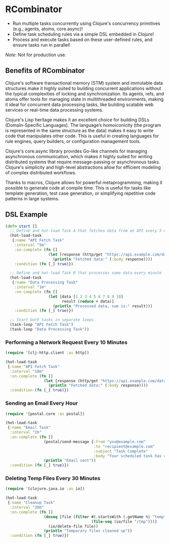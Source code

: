 # RCombinator

* Run multiple tasks concurrently using Clojure's concurrency primitives (e.g., agents, atoms, core.async)! 
* Define task scheduling rules via a simple DSL embedded in Clojure! 
* Process and execute tasks based on these user-defined rules, and ensure tasks run in parallel!

*Note*: Not for production use.

## Benefits of RCombinator
Clojure's software transactional memory (STM) system and immutable data structures make it highly suited to building concurrent applications without the typical complexities of locking and synchronization. Its agents, refs, and atoms offer tools for managing state in multithreaded environments, making it ideal for concurrent data processing tasks, like building scalable web services or real-time data processing systems.

Clojure's Lisp heritage makes it an excellent choice for building DSLs (Domain-Specific Languages). The language’s homoiconicity (the program is represented in the same structure as the data) makes it easy to write code that manipulates other code. This is useful in creating languages for rule engines, query builders, or configuration management tools.

Clojure's core.async library provides Go-like channels for managing asynchronous communication, which makes it highly suited for writing distributed systems that require message-passing or asynchronous tasks. Clojure's simplicity and high-level abstractions allow for efficient modeling of complex distributed workflows.

Thanks to macros, Clojure allows for powerful metaprogramming, making it possible to generate code at compile time. This is useful for tasks like template generation, test case generation, or simplifying repetitive code patterns in large systems.

## DSL Example
```clojure
(defn start []
  ;; Define and hot-load Task A that fetches data from an API every 5 minutes
  (hot-load-task
   {:name "API Fetch Task"
    :interval "5m"
    :on-complete (fn []
                   (let [response (http/get "https://api.example.com/data")]
                     (println "Fetched data:" (:body response))))
    :condition (fn [_] true)})

  ;; Define and hot-load Task B that processes some data every minute
  (hot-load-task
   {:name "Data Processing Task"
    :interval "1m"
    :on-complete (fn []
                   (let [data [1 2 3 4 5 6 7 8 9 10]
                         result (reduce + data)]
                     (println "Processed data, sum is:" result)))
    :condition (fn [_] true)})

  ;; Start both tasks in separate loops
  (task-loop "API Fetch Task")
  (task-loop "Data Processing Task"))

```

### Performing a Network Request Every 10 Minutes

```clojure
(require '[clj-http.client :as http])

(hot-load-task
 {:name "API Fetch Task"
  :interval "10m"
  :on-complete (fn []
                 (let [response (http/get "https://api.example.com/data")]
                   (println "Fetched data:" (:body response))))
  :condition (fn [_] true)})
```

### Sending an Email Every Hour
```clojure
(require '[postal.core :as postal])

(hot-load-task
 {:name "Email Task"
  :interval "1h"
  :on-complete (fn []
                 (postal/send-message {:from "you@example.com"
                                       :to "recipient@example.com"
                                       :subject "Task Complete"
                                       :body "Your scheduled task has completed successfully."})
                 (println "Email sent"))
  :condition (fn [_] true)})
```

### Deleting Temp Files Every 30 Minutes

```clojure
(require '[clojure.java.io :as io])

(hot-load-task
 {:name "Cleanup Task"
  :interval "30m"
  :on-complete (fn []
                 (doseq [file (filter #(.startsWith (.getName %) "temp")
                                      (file-seq (io/file "/tmp")))]
                   (io/delete-file file))
                 (println "Temporary files cleaned up"))
  :condition (fn [_] true)})
```



